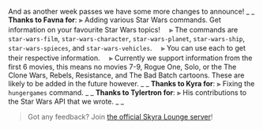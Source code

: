 And as another week passes we have some more changes to announce!
_ _
**Thanks to Favna for**:
⫸ Adding various Star Wars commands. Get information on your favourite Star Wars topics!
　⪢ The commands are `star-wars-film`, `star-wars-character`, `star-wars-planet`, `star-wars-ship`, `star-wars-spieces`, and `star-wars-vehicles`.
　⪢ You can use each to get their respective information.
　⪢ Currently we support information from the first 6 movies, this means no movies 7-9, Rogue One, Solo, or the The Clone Wars, Rebels, Resistance, and The Bad Batch cartoons. These are likely to be added in the future however.
_ _
**Thanks to Kyra for**:
⫸ Fixing the `hungergames` command.
_ _
**Thanks to Tylertron for**:
⫸ His contributions to the Star Wars API that we wrote.
_ _
> Got any feedback? Join [the official Skyra Lounge server](https://join.skyra.pw)!
